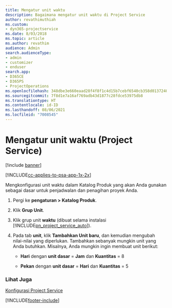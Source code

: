 ```yaml
---
title: Mengatur unit waktu
description: Bagaimana mengatur unit waktu di Project Service
author: revathimuthiah
ms.custom:
- dyn365-projectservice
ms.date: 8/03/2018
ms.topic: article
ms.author: revathim
audience: Admin
search.audienceType:
- admin
- customizer
- enduser
search.app:
- D365CE
- D365PS
- ProjectOperations
ms.openlocfilehash: 348dbe3e660eaad28f4f8f1c4d15b7cebf6540cb358d013724088f099f0b6a95
ms.sourcegitcommit: 7f8d1e7a16af769adb43d1877c28fdce53975db8
ms.translationtype: HT
ms.contentlocale: id-ID
ms.lasthandoff: 08/06/2021
ms.locfileid: "7008545"
---
```

# <a name="set-up-time-units-project-service"></a>Mengatur unit waktu (Project Service)

[!include [banner](../includes/psa-now-project-operations.md)]

[!INCLUDE[cc-applies-to-psa-app-1x-2x](../includes/cc-applies-to-psa-app-1x-2x.md)]

Mengkonfigurasi unit waktu dalam Katalog Produk yang akan Anda gunakan sebagai dasar untuk penjadwalan dan penagihan proyek Anda.  
  
1. Pergi ke **pengaturan > Katalog Produk**.  
  
2. Klik **Grup Unit**.  
  
3. Klik grup unit **waktu** (dibuat selama instalasi [!INCLUDE[pn_project_service_auto](../includes/pn-project-service-auto.md)]).  
  
4. Pada tab **unit**, klik **Tambahkan Unit baru**, dan kemudian mengubah nilai-nilai yang diperlukan. Tambahkan sebanyak mungkin unit yang Anda butuhkan. Misalnya, Anda mungkin ingin membuat unit berikut:  
  
   - **Hari** dengan **unit dasar** = **Jam** dan **Kuantitas** = 8  
  
   - **Pekan** dengan **unit dasar** = **Hari** dan **Kuantitas** = 5  
  
### <a name="see-also"></a>Lihat Juga  
 [Konfigurasi Project Service](../psa/configure.md)


[!INCLUDE[footer-include](../includes/footer-banner.md)]